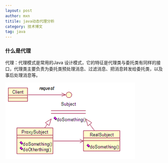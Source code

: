 ```yaml
---
layout: post
author: mxn
titile: java动态代理分析
category: 技术博文
tag: java
---
```

### 什么是代理

代理：代理模式是常用的Java 设计模式，它的特征是代理类与委托类有同样的接口，代理类主要负责为委托类预处理消息、过滤消息、把消息转发给委托类，以及事后处理消息等。

![](https://raw.githubusercontent.com/mxn21/mxn21.github.io/master/public/img/img6.jpg)